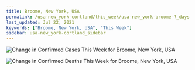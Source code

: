 ```yaml
---
title: Broome, New York, USA
permalink: /usa-new_york-cortland/this_week/usa-new_york-broome-7_days.html
last_updated: Jul 22, 2021
keywords: ["Broome, New York, USA", "This Week"]
sidebar: usa-new_york-cortland_sidebar
---
```


![Change in Confirmed Cases This Week for Broome, New York, USA](/covid_tracker/images/graphs/usa-new_york-broome-delta_confirmed-7_days_graph.png)

![Change in Confirmed Deaths This Week for Broome, New York, USA](/covid_tracker/images/graphs/usa-new_york-broome-delta_deaths-7_days_graph.png)
